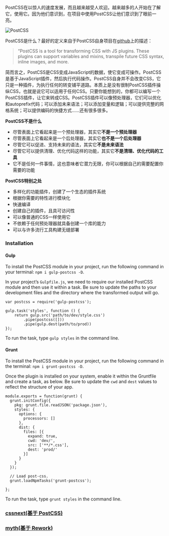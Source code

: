 PostCSS在以惊人的速度发展，而且越来越受人欢迎。越来越多的人开始在了解它，使用它。因为他们意识到，在项目中使用PostCSS让他们意识到了眼前一亮。

![PostCSS](http://ww4.sinaimg.cn/mw690/0064cTs2gw1exh62u393hj30go05xmx3.jpg)

PostCSS是什么？最好的定义来自于PostCSS自身项目在[github](https://github.com/postcss)上的描述：

> “PostCSS is a tool for transforming CSS with JS plugins. These plugins can support variables and mixins, transpile future CSS syntax, inline images, and more.

简而言之，PostCSS是CSS变成JavaScript的数据，使它变成可操作。PostCSS是基于JavaScript插件，然后执行代码操作。PostCSS自身并不会改变CSS，它只是一种插件，为执行任何的转变铺平道路。本质上是没有很制PostCSS插件操纵CSS，也就是说它可以适用于任何CSS。只要你能想到的，你都可以编写一个PostCSS插件，让它来转成CSS。PostCSS插件可以像预处理器，它们可以优化和autoprefix代码；可以添加未来语法；可以添加变量和逻辑；可以提供完整的网格系统；可以提供编码的快捷方式……还有很多很多。

**PostCSS不是什么**

- 尽管表面上它看起来是一个预处理器，其实它**不是一个预处理器**
- 尽管表面上它看起来是一个后处理器，其实它**也不是一个后处理器**
- 尽管它可以促进、支持未来的语法，其实它**不是未来语法**
- 尽管它可以提供清理、优化代码这样的功能，其实它**不是清理、优化代码的工具**
- 它不是任何一件事情，这也意味者它潜力无限，你可以根据自己的需要配置你需要的功能

**PostCSS特别之处**

- 多样化的功能插件，创建了一个生态的插件系统
- 根据你需要的特性进行模块化
- 快速编译
- 创建自己的插件，且具可访问性
- 可以像普通的CSS一样使用它
- 不依赖于任何预处理器就具备创建一个库的能力
- 可以与许多流行工具构建无缝部署

### Installation

#### Gulp

To install the PostCSS module in your project, run the following command in your terminal: `npm i gulp-postcss -D`.

In your project’s `Gulpfile.js`, we need to require our installed PostCSS module and then use it within a task. Be sure to update the paths to your development files and the directory where the transformed output will go.

``` 
var postcss = require('gulp-postcss');

gulp.task('styles', function () {
    return gulp.src('path/to/dev/style.css')
        .pipe(postcss([]))
        .pipe(gulp.dest(path/to/prod))
});
```

To run the task, type `gulp styles` in the command line.

#### Grunt

To install the PostCSS module in your project, run the following command in the terminal: `npm i grunt-postcss -D`.

Once the plugin is installed on your system, enable it within the Gruntfile and create a task, as below. Be sure to update the `cwd` and `dest` values to reflect the structure of your app.

``` 
module.exports = function(grunt) {
  grunt.initConfig({
    pkg: grunt.file.readJSON('package.json'),
    styles: {
      options: {
        processors: []
      },
      dist: {
        files: [{
          expand: true,
          cwd: 'dev/',
          src: ['**/*.css'],
          dest: 'prod/'
        }]
      }
    }
  });

  // Load post-css.
  grunt.loadNpmTasks('grunt-postcss');

};
```

To run the task, type `grunt styles` in the command line.

### [cssnext(基于 PostCSS)](https://github.com/cssnext/cssnext) 

### [myth(基于 Rework)](http://myth.io/)


